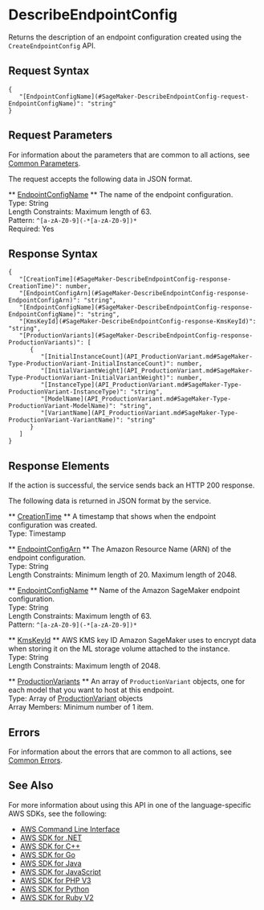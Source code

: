 # DescribeEndpointConfig<a name="API_DescribeEndpointConfig"></a>

Returns the description of an endpoint configuration created using the `CreateEndpointConfig` API\.

## Request Syntax<a name="API_DescribeEndpointConfig_RequestSyntax"></a>

```
{
   "[EndpointConfigName](#SageMaker-DescribeEndpointConfig-request-EndpointConfigName)": "string"
}
```

## Request Parameters<a name="API_DescribeEndpointConfig_RequestParameters"></a>

For information about the parameters that are common to all actions, see [Common Parameters](CommonParameters.md)\.

The request accepts the following data in JSON format\.

 ** [EndpointConfigName](#API_DescribeEndpointConfig_RequestSyntax) **   <a name="SageMaker-DescribeEndpointConfig-request-EndpointConfigName"></a>
The name of the endpoint configuration\.  
Type: String  
Length Constraints: Maximum length of 63\.  
Pattern: `^[a-zA-Z0-9](-*[a-zA-Z0-9])*`   
Required: Yes

## Response Syntax<a name="API_DescribeEndpointConfig_ResponseSyntax"></a>

```
{
   "[CreationTime](#SageMaker-DescribeEndpointConfig-response-CreationTime)": number,
   "[EndpointConfigArn](#SageMaker-DescribeEndpointConfig-response-EndpointConfigArn)": "string",
   "[EndpointConfigName](#SageMaker-DescribeEndpointConfig-response-EndpointConfigName)": "string",
   "[KmsKeyId](#SageMaker-DescribeEndpointConfig-response-KmsKeyId)": "string",
   "[ProductionVariants](#SageMaker-DescribeEndpointConfig-response-ProductionVariants)": [ 
      { 
         "[InitialInstanceCount](API_ProductionVariant.md#SageMaker-Type-ProductionVariant-InitialInstanceCount)": number,
         "[InitialVariantWeight](API_ProductionVariant.md#SageMaker-Type-ProductionVariant-InitialVariantWeight)": number,
         "[InstanceType](API_ProductionVariant.md#SageMaker-Type-ProductionVariant-InstanceType)": "string",
         "[ModelName](API_ProductionVariant.md#SageMaker-Type-ProductionVariant-ModelName)": "string",
         "[VariantName](API_ProductionVariant.md#SageMaker-Type-ProductionVariant-VariantName)": "string"
      }
   ]
}
```

## Response Elements<a name="API_DescribeEndpointConfig_ResponseElements"></a>

If the action is successful, the service sends back an HTTP 200 response\.

The following data is returned in JSON format by the service\.

 ** [CreationTime](#API_DescribeEndpointConfig_ResponseSyntax) **   <a name="SageMaker-DescribeEndpointConfig-response-CreationTime"></a>
A timestamp that shows when the endpoint configuration was created\.  
Type: Timestamp

 ** [EndpointConfigArn](#API_DescribeEndpointConfig_ResponseSyntax) **   <a name="SageMaker-DescribeEndpointConfig-response-EndpointConfigArn"></a>
The Amazon Resource Name \(ARN\) of the endpoint configuration\.  
Type: String  
Length Constraints: Minimum length of 20\. Maximum length of 2048\.

 ** [EndpointConfigName](#API_DescribeEndpointConfig_ResponseSyntax) **   <a name="SageMaker-DescribeEndpointConfig-response-EndpointConfigName"></a>
Name of the Amazon SageMaker endpoint configuration\.  
Type: String  
Length Constraints: Maximum length of 63\.  
Pattern: `^[a-zA-Z0-9](-*[a-zA-Z0-9])*` 

 ** [KmsKeyId](#API_DescribeEndpointConfig_ResponseSyntax) **   <a name="SageMaker-DescribeEndpointConfig-response-KmsKeyId"></a>
AWS KMS key ID Amazon SageMaker uses to encrypt data when storing it on the ML storage volume attached to the instance\.  
Type: String  
Length Constraints: Maximum length of 2048\.

 ** [ProductionVariants](#API_DescribeEndpointConfig_ResponseSyntax) **   <a name="SageMaker-DescribeEndpointConfig-response-ProductionVariants"></a>
An array of `ProductionVariant` objects, one for each model that you want to host at this endpoint\.  
Type: Array of [ProductionVariant](API_ProductionVariant.md) objects  
Array Members: Minimum number of 1 item\.

## Errors<a name="API_DescribeEndpointConfig_Errors"></a>

For information about the errors that are common to all actions, see [Common Errors](CommonErrors.md)\.

## See Also<a name="API_DescribeEndpointConfig_SeeAlso"></a>

For more information about using this API in one of the language\-specific AWS SDKs, see the following:
+  [AWS Command Line Interface](http://docs.aws.amazon.com/goto/aws-cli/sagemaker-2017-07-24/DescribeEndpointConfig) 
+  [AWS SDK for \.NET](http://docs.aws.amazon.com/goto/DotNetSDKV3/sagemaker-2017-07-24/DescribeEndpointConfig) 
+  [AWS SDK for C\+\+](http://docs.aws.amazon.com/goto/SdkForCpp/sagemaker-2017-07-24/DescribeEndpointConfig) 
+  [AWS SDK for Go](http://docs.aws.amazon.com/goto/SdkForGoV1/sagemaker-2017-07-24/DescribeEndpointConfig) 
+  [AWS SDK for Java](http://docs.aws.amazon.com/goto/SdkForJava/sagemaker-2017-07-24/DescribeEndpointConfig) 
+  [AWS SDK for JavaScript](http://docs.aws.amazon.com/goto/AWSJavaScriptSDK/sagemaker-2017-07-24/DescribeEndpointConfig) 
+  [AWS SDK for PHP V3](http://docs.aws.amazon.com/goto/SdkForPHPV3/sagemaker-2017-07-24/DescribeEndpointConfig) 
+  [AWS SDK for Python](http://docs.aws.amazon.com/goto/boto3/sagemaker-2017-07-24/DescribeEndpointConfig) 
+  [AWS SDK for Ruby V2](http://docs.aws.amazon.com/goto/SdkForRubyV2/sagemaker-2017-07-24/DescribeEndpointConfig) 